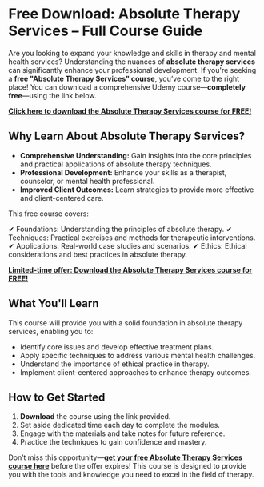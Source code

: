# Free Download: Absolute Therapy Services – Full Course Guide

Are you looking to expand your knowledge and skills in therapy and mental health services? Understanding the nuances of **absolute therapy services** can significantly enhance your professional development. If you're seeking a **free "Absolute Therapy Services" course**, you’ve come to the right place! You can download a comprehensive Udemy course—**completely free**—using the link below.

[**Click here to download the Absolute Therapy Services course for FREE!**](https://udemywork.com/absolute-therapy-services)

## Why Learn About Absolute Therapy Services?

*   **Comprehensive Understanding:** Gain insights into the core principles and practical applications of absolute therapy techniques.
*   **Professional Development:** Enhance your skills as a therapist, counselor, or mental health professional.
*   **Improved Client Outcomes:** Learn strategies to provide more effective and client-centered care.

This free course covers:

✔ Foundations: Understanding the principles of absolute therapy.
✔ Techniques: Practical exercises and methods for therapeutic interventions.
✔ Applications: Real-world case studies and scenarios.
✔ Ethics: Ethical considerations and best practices in absolute therapy.

[**Limited-time offer: Download the Absolute Therapy Services course for FREE!**](https://udemywork.com/absolute-therapy-services)

## What You'll Learn

This course will provide you with a solid foundation in absolute therapy services, enabling you to:

*   Identify core issues and develop effective treatment plans.
*   Apply specific techniques to address various mental health challenges.
*   Understand the importance of ethical practice in therapy.
*   Implement client-centered approaches to enhance therapy outcomes.

## How to Get Started

1.  **Download** the course using the link provided.
2.  Set aside dedicated time each day to complete the modules.
3.  Engage with the materials and take notes for future reference.
4.  Practice the techniques to gain confidence and mastery.

Don’t miss this opportunity—**[get your free Absolute Therapy Services course here](https://udemywork.com/absolute-therapy-services)** before the offer expires! This course is designed to provide you with the tools and knowledge you need to excel in the field of therapy.
